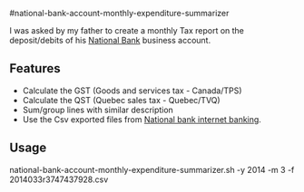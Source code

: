 #national-bank-account-monthly-expenditure-summarizer

I was asked by my father to create a monthly Tax report on the deposit/debits of his <a href="https://en.wikipedia.org/wiki/National_Bank_of_Canada
">National Bank</a> business account. 

Features
---------------------------------------------------------
- Calculate the GST (Goods and services tax - Canada/TPS)
- Calculate the QST (Quebec sales tax - Quebec/TVQ)
- Sum/group lines with similar description 
- Use the Csv exported files from <a href="https://commercial.bnc.ca/auth/Login?GAURI=https%3A%2F%2Fcommercial.bnc.ca%2FSBIComWeb%2FLogonDispatch%3FfromPortail%3Dtrue%26lang%3Den&URI=https%3A%2F%2Fcommercial.bnc.ca%2FSBIComWeb%2FLogonDispatch%3FfromPortail%3Dtrue%26lang%3Den">National bank internet banking</a>.
  

Usage
---------------------------------------------------------
national-bank-account-monthly-expenditure-summarizer.sh -y 2014 -m 3 -f 2014033r3747437928.csv

